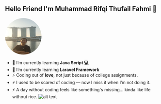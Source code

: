 ## Hello Friend I'm Muhammad Rifqi Thufail Fahmi 👋

<img src="p1.jpg" alt="rifqi" width="120" height="120" style="border-radius: 50%;">



- 🌱 I’m currently learning **Java Script 💻**
- 🌱 I’m currently learning **Laravel Framework**
- ⚡ Coding out of **love**, not just because of college assignments.
- ⚡ I used to be scared of coding — now I miss it when I’m not doing it.
- ⚡ A day without coding feels like something's missing... kinda like life without rice.
![alt text](https://media3.giphy.com/media/v1.Y2lkPTc5MGI3NjExeXM4aWh5bDhla2N6YTA5Znh4NGM3bWFxZnV3ZDc1YWdmdXI3c2Q0NCZlcD12MV9pbnRlcm5hbF9naWZfYnlfaWQmY3Q9Zw/26tn33aiTi1jkl6H6/giphy.gif)


<!--
**rifqi8567/rifqi8567** is a ✨ _special_ ✨ repository because its `README.md` (this file) appears on your GitHub profile.

Here are some ideas to get you started:

- 🔭 I’m currently working on ...
- 🌱 I’m currently learning ...
- 👯 I’m looking to collaborate on ...
- 🤔 I’m looking for help with ...
- 💬 Ask me about ...
- 📫 How to reach me: ...
- 😄 Pronouns: ...
- ⚡ Fun fact: ...
-->
